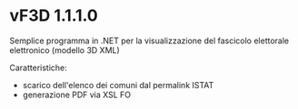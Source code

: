 # vF3D 1.1.1.0

Semplice programma in .NET per la visualizzazione del fascicolo elettorale elettronico (modello 3D XML)

Caratteristiche:
- scarico dell'elenco dei comuni dal permalink ISTAT
- generazione PDF via XSL FO
